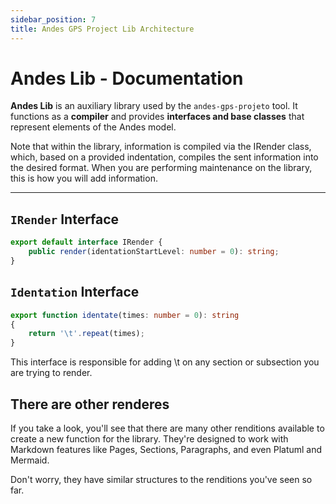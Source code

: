 ```yaml
---
sidebar_position: 7
title: Andes GPS Project Lib Architecture
---
```


# Andes Lib - Documentation

**Andes Lib** is an auxiliary library used by the `andes-gps-projeto` tool. It functions as a **compiler** and provides **interfaces and base classes** that represent elements of the Andes model.

Note that within the library, information is compiled via the IRender class, which, based on a provided indentation, compiles the sent information into the desired format. When you are performing maintenance on the library, this is how you will add information.

-----

## `IRender` Interface

```ts
export default interface IRender {
    public render(identationStartLevel: number = 0): string;
}
```

## `Identation` Interface

```ts
export function identate(times: number = 0): string
{
    return '\t'.repeat(times);
}
```

This interface is responsible for adding \t on any section or subsection you are trying to render. 

## There are other renderes

If you take a look, you'll see that there are many other renditions available to create a new function for the library. They're designed to work with Markdown features like Pages, Sections, Paragraphs, and even Platuml and Mermaid. 

Don't worry, they have similar structures to the renditions you've seen so far.